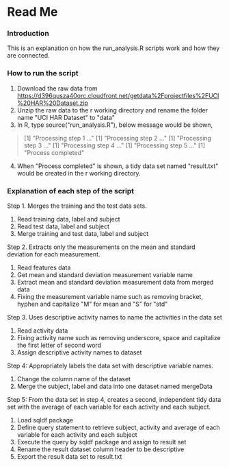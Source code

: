 Read Me
==================
### Introduction
This is an explanation on how the run_analysis.R scripts work and how they are connected.

### How to run the script
1. Download the raw data from https://d396qusza40orc.cloudfront.net/getdata%2Fprojectfiles%2FUCI%20HAR%20Dataset.zip 
2. Unzip the raw data to the r working directory and rename the folder name "UCI HAR Dataset" to "data"
3. In R, type source("run_analysis.R"), below message would be shown,
> [1] "Processing step 1 ..."
> [1] "Processing step 2 ..."
> [1] "Processing step 3 ..."
> [1] "Processing step 4 ..."
> [1] "Processing step 5 ..."
> [1] "Process completed"

4. When "Process completed" is shown, a tidy data set named "result.txt" would be created in the r working directory.

### Explanation of each step of the script
Step 1. Merges the training and the test data sets.
1. Read training data, label and subject
2. Read test data, label and subject
3. Merge training and test data, label and subject

Step 2. Extracts only the measurements on the mean and standard deviation for each measurement.
1. Read features data
2. Get mean and standard deviation measurement variable name
3. Extract mean and standard deviation measurement data from merged data
4. Fixing the measurement variable name such as removing bracket, hyphen and capitalize "M" for mean and "S" for "std"

Step 3. Uses descriptive activity names to name the activities in the data set
1. Read activity data
2. Fixing activity name such as removing underscore, space and capitalize the first letter of second word
3. Assign descriptive activity names to dataset

Step 4: Appropriately labels the data set with descriptive variable names. 
1. Change the column name of the dataset
2. Merge the subject, label and data into one dataset named mergeData

Step 5:  From the data set in step 4, creates a second, independent tidy data set with the average of each variable for each activity and each subject.
1. Load sqldf package
2. Define query statement to retrieve subject, activity and average of each variable for each activity and each subject
3. Execute the query by sqldf package and assign to result set
4. Rename the result dataset column header to be descriptive
5. Export the result data set to result.txt